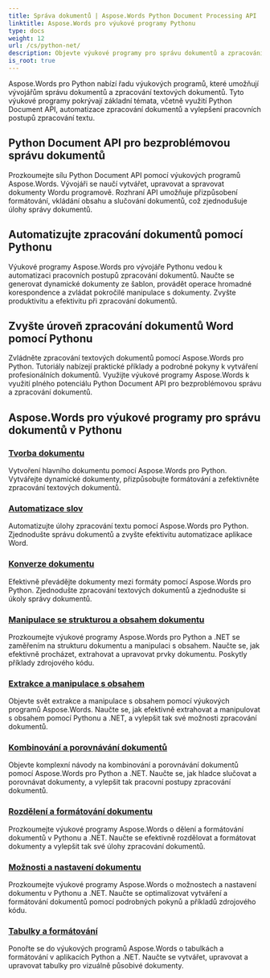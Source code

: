 ```yaml
---
title: Správa dokumentů | Aspose.Words Python Document Processing API
linktitle: Aspose.Words pro výukové programy Pythonu
type: docs
weight: 12
url: /cs/python-net/
description: Objevte výukové programy pro správu dokumentů a zpracování textu s Aspose.Words pro Python. Automatizujte zpracování dokumentů, přizpůsobte formátování a vytvářejte dynamické dokumenty.
is_root: true
---
```

Aspose.Words pro Python nabízí řadu výukových programů, které umožňují vývojářům správu dokumentů a zpracování textových dokumentů. Tyto výukové programy pokrývají základní témata, včetně využití Python Document API, automatizace zpracování dokumentů a vylepšení pracovních postupů zpracování textu.

## Python Document API pro bezproblémovou správu dokumentů

Prozkoumejte sílu Python Document API pomocí výukových programů Aspose.Words. Vývojáři se naučí vytvářet, upravovat a spravovat dokumenty Wordu programově. Rozhraní API umožňuje přizpůsobení formátování, vkládání obsahu a slučování dokumentů, což zjednodušuje úlohy správy dokumentů.

## Automatizujte zpracování dokumentů pomocí Pythonu

Výukové programy Aspose.Words pro vývojáře Pythonu vedou k automatizaci pracovních postupů zpracování dokumentů. Naučte se generovat dynamické dokumenty ze šablon, provádět operace hromadné korespondence a zvládat pokročilé manipulace s dokumenty. Zvyšte produktivitu a efektivitu při zpracování dokumentů.

## Zvyšte úroveň zpracování dokumentů Word pomocí Pythonu

Zvládněte zpracování textových dokumentů pomocí Aspose.Words pro Python. Tutoriály nabízejí praktické příklady a podrobné pokyny k vytváření profesionálních dokumentů. Využijte výukové programy Aspose.Words k využití plného potenciálu Python Document API pro bezproblémovou správu a zpracování dokumentů.

## Aspose.Words pro výukové programy pro správu dokumentů v Pythonu
### [Tvorba dokumentu](./document-creation/)
Vytvoření hlavního dokumentu pomocí Aspose.Words pro Python. Vytvářejte dynamické dokumenty, přizpůsobujte formátování a zefektivněte zpracování textových dokumentů.
### [Automatizace slov](./word-automation/)
Automatizujte úlohy zpracování textu pomocí Aspose.Words pro Python. Zjednodušte správu dokumentů a zvyšte efektivitu automatizace aplikace Word.
### [Konverze dokumentu](./document-conversion/)
Efektivně převádějte dokumenty mezi formáty pomocí Aspose.Words pro Python. Zjednodušte zpracování textových dokumentů a zjednodušte si úkoly správy dokumentů. 
### [Manipulace se strukturou a obsahem dokumentu](./document-structure-and-content-manipulation/)
Prozkoumejte výukové programy Aspose.Words pro Python a .NET se zaměřením na strukturu dokumentu a manipulaci s obsahem. Naučte se, jak efektivně procházet, extrahovat a upravovat prvky dokumentu. Poskytly příklady zdrojového kódu.
### [Extrakce a manipulace s obsahem](./content-extraction-and-manipulation/)
Objevte svět extrakce a manipulace s obsahem pomocí výukových programů Aspose.Words. Naučte se, jak efektivně extrahovat a manipulovat s obsahem pomocí Pythonu a .NET, a vylepšit tak své možnosti zpracování dokumentů.
### [Kombinování a porovnávání dokumentů](./document-combining-and-comparison/)
Objevte komplexní návody na kombinování a porovnávání dokumentů pomocí Aspose.Words pro Python a .NET. Naučte se, jak hladce slučovat a porovnávat dokumenty, a vylepšit tak pracovní postupy zpracování dokumentů.
### [Rozdělení a formátování dokumentu](./document-splitting-and-formatting/)
Prozkoumejte výukové programy Aspose.Words o dělení a formátování dokumentů v Pythonu a .NET. Naučte se efektivně rozdělovat a formátovat dokumenty a vylepšit tak své úlohy zpracování dokumentů. 
### [Možnosti a nastavení dokumentu](./document-options-and-settings/)
Prozkoumejte výukové programy Aspose.Words o možnostech a nastavení dokumentu v Pythonu a .NET. Naučte se optimalizovat vytváření a formátování dokumentů pomocí podrobných pokynů a příkladů zdrojového kódu.
### [Tabulky a formátování](./tables-and-formatting/)
Ponořte se do výukových programů Aspose.Words o tabulkách a formátování v aplikacích Python a .NET. Naučte se vytvářet, upravovat a upravovat tabulky pro vizuálně působivé dokumenty. 